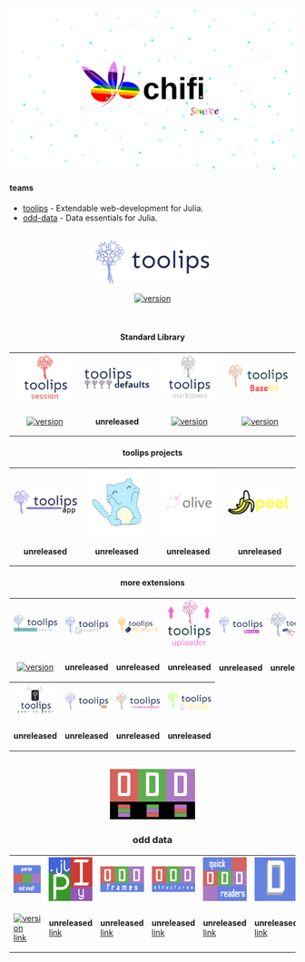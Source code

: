 <div align = "center">
<img src = "https://github.com/ChifiSource/image_dump/blob/main/chicover.png" width = 850>
</div>

#### teams
- [toolips](https://github.com/orgs/ChifiSource/teams/toolips) - Extendable web-development for Julia.
- [odd-data](https://github.com/orgs/ChifiSource/teams/odd-data) - Data essentials for Julia.

<div align="center" style = "box-pack: start;">
  </br>
  <a href = https://github.com/orgs/ChifiSource/teams/toolips>
  <img width = 200 src="https://github.com/ChifiSource/image_dump/blob/main/toolips/toolips.svg">
  
  [![version](https://juliahub.com/docs/Toolips/version.svg)](https://juliahub.com/ui/Packages/Toolips/TrAr4)
  
  </br>
   </a>
   
  #### Standard Library
  
 
  <table>
        <tr>
    <th><a href = "https://github.com/ChifiSource/ToolipsSession.jl" width = 50><img width = 125 src="https://github.com/ChifiSource/image_dump/blob/main/toolips/toolipssession.png"></a></th>
    <th><a href = "https://github.com/ChifiSource/ToolipsDefaults.jl" width = 50><img width = 125 src="https://github.com/ChifiSource/image_dump/blob/main/toolips/toolipsdefaults.png"></a></th>
<th><a href = "https://github.com/ChifiSource/ToolipsMarkdown.jl" width = 50><img width = 125 src="https://github.com/ChifiSource/image_dump/blob/main/toolips/toolipsmarkdown.png"></a></th>
<th><a href = "https://github.com/ChifiSource/ToolipsBase64.jl" width = 50><img width = 125 src="https://github.com/ChifiSource/image_dump/blob/main/toolips/toolipsbase64.png"></a></th>
  </tr>
  <tr>
<td align = "center">
      
[![version](https://juliahub.com/docs/ToolipsSession/version.svg)](https://juliahub.com/ui/Packages/ToolipsSession/ji8dn)


</td>
    
<td align = "center">
      
**unreleased**


</td>
    
<td align = "center">
      
[![version](https://juliahub.com/docs/ToolipsMarkdown/version.svg)](https://juliahub.com/ui/Packages/ToolipsMarkdown/tOv1W)


</td>

<td align = "center">
      
[![version](https://juliahub.com/docs/ToolipsBase64/version.svg)](https://juliahub.com/ui/Packages/ToolipsBase64/fFDlQ)


</td>

  </tr>
    </table>
    <h4>toolips projects</h4>
    <table>
    <tr>
    <th><a href = "https://github.com/ChifiSource/ToolipsApp.jl" width = 50><img width = 125 src="https://github.com/ChifiSource/image_dump/blob/main/toolips/toolipsapp.png"></a></th>
    <th><a href = "https://github.com/ChifiSource/Prrty.jl" width = 50><img width = 125 src="https://github.com/ChifiSource/image_dump/blob/main/toolips/prrty.png"></a></th>
    <th><a href = "https://github.com/ChifiSource/Olive.jl" width = 50><img width = 125 src="https://github.com/ChifiSource/image_dump/blob/main/olive/default.png"></a></th>
    <th><a href = "https://github.com/ChifiSource/Peel.jl" width = 50><img width = 125 src="https://github.com/ChifiSource/image_dump/blob/main/toolips/peel.png"></a></th>
    </tr>
    <tr>
<td align = "center">
      
**unreleased**


</td>
<td align = "center">
      
**unreleased**


</td>
<td align = "center">
      
**unreleased**


</td>
<td align = "center">
      
**unreleased**


</td>
</tr>
    </table>


#### more extensions
<table>
<tr>
<th><a href = "https://github.com/ChifiSource/ToolipsMemWrite.jl" width = 50><img width = 125 src="https://github.com/ChifiSource/image_dump/blob/main/toolips/toolipsmemwrite.png"></a></th>
<th><a href = "https://github.com/ChifiSource/ToolipsExport.jl" width = 50><img width = 125 src="https://github.com/ChifiSource/image_dump/blob/main/toolips/toolipsexport.png"></a></th>
<th><a href = "https://github.com/ChifiSource/ToolipsRemote.jl" width = 50><img width = 125 src="https://github.com/ChifiSource/image_dump/blob/main/toolips/toolipsremote.png"></a></th>
<th><a href = "https://github.com/ChifiSource/ToolipsUploader.jl" width = 20><img width = 125 src="https://github.com/ChifiSource/image_dump/blob/main/toolips/toolipsuploader.png"></a></th>
<th><a href = "https://github.com/ChifiSource/ToolipsManager.jl" width = 50><img width = 125 src="https://github.com/ChifiSource/image_dump/blob/main/toolips/toolipsmanager.png"></a></th>
<th><a href = "https://github.com/ChifiSource/ToolipsAuth.jl" width = 50><img width = 125 src="https://github.com/ChifiSource/image_dump/blob/main/toolips/toolipsauth.png"></a></th>
    </tr>
    <tr>
<td align = "center">
      
[![version](https://juliahub.com/docs/ToolipsMemWrite/version.svg)](https://juliahub.com/ui/Packages/ToolipsMemWrite/4C3HO)


</td>
<td align = "center">
      
**unreleased**


</td>
<td align = "center">
      
**unreleased**


</td>
<td align = "center">
      
**unreleased**


</td>
<td align = "center">
      
**unreleased**


</td>
<td align = "center">
      
**unreleased**


</td>
</tr>
<tr>
<th><a href = "https://github.com/ChifiSource/ToolipsPTP.jl" width = 50><img width = 125 src="https://github.com/ChifiSource/image_dump/blob/main/toolips/toolipsptp.png"></a></th>
<th><a href = "https://github.com/ChifiSource/ToolipsUDP.jl" width = 50><img width = 125 src="https://github.com/ChifiSource/image_dump/blob/main/toolips/toolipsudp.png"></a></th>
<th><a href = "https://github.com/ChifiSource/ToolipsMultipleDispatch.jl" width = 50><img width = 125 src="https://github.com/ChifiSource/image_dump/blob/main/toolips/toolipsmultipledispatch.png"></a></th>
<th><a href = "https://github.com/ChifiSource/ToolipsCanvas.jl" width = 50><img width = 125 src="https://github.com/ChifiSource/image_dump/blob/main/toolips/toolipscanvas.png"></a></th>
</tr>
<tr>
<td align = "center">
      
**unreleased**


</td>
<td align = "center">
      
**unreleased**


</td>
<td align = "center">
      
**unreleased**


</td>
<td align = "center">
      
**unreleased**


</td>
</tr>
</table>


</br>
        <img width = 150 src="https://github.com/ChifiSource/image_dump/blob/main/odddata/odddata_portable.png" href = "https://github.com/orgs/ChifiSource/teams/odd-data" >
  <h3> odd data </h3></a>
  <table>
  <tr>
    <th><img width = 120 src="https://github.com/ChifiSource/image_dump/blob/main/parsenoteval/logo.png" ></th>
    <th><img width = 120 src="https://github.com/ChifiSource/image_dump/blob/main/ipyjl/logo.png" ></th>
    <th><img width = 120 src="https://github.com/ChifiSource/image_dump/blob/main/oddframes/logo.png" ></th>
    <th><img width = 120 src="https://github.com/ChifiSource/image_dump/blob/main/oddstructures/logo.png" ></th>
    <th><img width = 120 src="https://github.com/ChifiSource/image_dump/blob/main/quickreaders/logo.png" ></th>
    <th><img width = 120 src="https://github.com/ChifiSource/image_dump/blob/main/documentor/logo.png" ></th>
  </tr>
  <tr>
    <td>
    
      
[![version](https://juliahub.com/docs/ParseNotEval/version.svg)](https://juliahub.com/ui/Packages/ParseNotEval/r4sWd)    [link](https://github.com/ChifiSource/ParseNotEval.jl)
      
 </td>
     <td>
      
**unreleased**   [link](https://github.com/ChifiSource/IPy.jl)
      
 </td>
      <td>
      
**unreleased**   [link](https://github.com/ChifiSource/OddFrames.jl)
      
 </td>
      <td>
      
**unreleased**   [link](https://github.com/ChifiSource/OddStructures.jl)
      
 </td>
      <td>
      
**unreleased**   [link](https://github.com/ChifiSource/QuickReaders.jl)
      
 </td>
      <td>
      
**unreleased**   [link](https://github.com/ChifiSource/Documator.jl)
      
 </td>
  </tr>
  </table>
  </br>
  </br>
    </br>
    
  </div>

